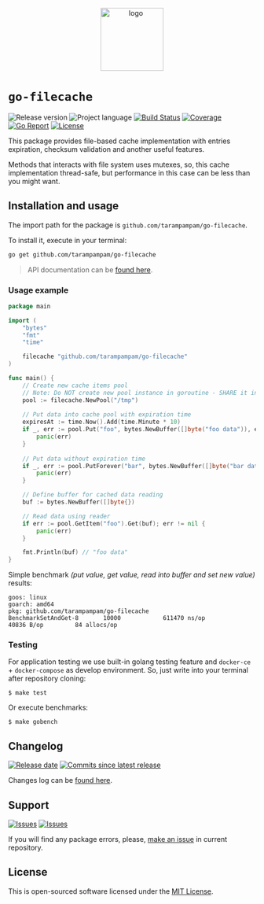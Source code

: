 <p align="center">
  <img src="https://hsto.org/webt/ek/0q/co/ek0qcotut4ioaifdup8nroyko2a.png" alt="logo" width="128" />
</p>

# `go-filecache`

![Release version][badge_release_version]
![Project language][badge_language]
[![Build Status][badge_build]][link_build]
[![Coverage][badge_coverage]][link_coverage]
[![Go Report][badge_goreport]][link_goreport]
[![License][badge_license]][link_license]

This package provides file-based cache implementation with entries expiration, checksum validation and another useful features.

Methods that interacts with file system uses mutexes, so, this cache implementation thread-safe, but performance in this case can be less than you might want.

## Installation and usage

The import path for the package is `github.com/tarampampam/go-filecache`.

To install it, execute in your terminal:

```bash
go get github.com/tarampampam/go-filecache
```

> API documentation can be [found here](https://godoc.org/github.com/tarampampam/go-filecache).

### Usage example

```go
package main

import (
    "bytes"
    "fmt"
    "time"

    filecache "github.com/tarampampam/go-filecache"
)

func main() {
    // Create new cache items pool
	// Note: Do NOT create new pool instance in goroutine - SHARE it instead
    pool := filecache.NewPool("/tmp")
    
    // Put data into cache pool with expiration time
    expiresAt := time.Now().Add(time.Minute * 10)
    if _, err := pool.Put("foo", bytes.NewBuffer([]byte("foo data")), expiresAt); err != nil {
        panic(err)
    }
    
    // Put data without expiration time
    if _, err := pool.PutForever("bar", bytes.NewBuffer([]byte("bar data"))); err != nil {
        panic(err)
    }

    // Define buffer for cached data reading
    buf := bytes.NewBuffer([]byte{})

    // Read data using reader
    if err := pool.GetItem("foo").Get(buf); err != nil {
        panic(err)
    }

    fmt.Println(buf) // "foo data"
}
```

Simple benchmark _(put value, get value, read into buffer and set new value)_ results:

```
goos: linux
goarch: amd64
pkg: github.com/tarampampam/go-filecache
BenchmarkSetAndGet-8       10000            611470 ns/op           40836 B/op         84 allocs/op
```

### Testing

For application testing we use built-in golang testing feature and `docker-ce` + `docker-compose` as develop environment. So, just write into your terminal after repository cloning:

```shell
$ make test
```

Or execute benchmarks:

```shell
$ make gobench
```

## Changelog

[![Release date][badge_release_date]][link_releases]
[![Commits since latest release][badge_commits_since_release]][link_commits]

Changes log can be [found here][link_changes_log].

## Support

[![Issues][badge_issues]][link_issues]
[![Issues][badge_pulls]][link_pulls]

If you will find any package errors, please, [make an issue][link_create_issue] in current repository.

## License

This is open-sourced software licensed under the [MIT License][link_license].

[badge_build]:https://img.shields.io/github/workflow/status/tarampampam/go-filecache/build?maxAge=30&logo=github
[badge_coverage]:https://img.shields.io/codecov/c/github/tarampampam/go-filecache/master.svg?maxAge=30
[badge_goreport]:https://goreportcard.com/badge/github.com/tarampampam/go-filecache
[badge_size_latest]:https://images.microbadger.com/badges/image/tarampampam/go-filecache.svg
[badge_release_version]:https://img.shields.io/github/release/tarampampam/go-filecache.svg?maxAge=30
[badge_language]:https://img.shields.io/github/go-mod/go-version/tarampampam/go-filecache?longCache=true
[badge_license]:https://img.shields.io/github/license/tarampampam/go-filecache.svg?longCache=true
[badge_release_date]:https://img.shields.io/github/release-date/tarampampam/go-filecache.svg?maxAge=180
[badge_commits_since_release]:https://img.shields.io/github/commits-since/tarampampam/go-filecache/latest.svg?maxAge=45
[badge_issues]:https://img.shields.io/github/issues/tarampampam/go-filecache.svg?maxAge=45
[badge_pulls]:https://img.shields.io/github/issues-pr/tarampampam/go-filecache.svg?maxAge=45
[link_goreport]:https://goreportcard.com/report/github.com/tarampampam/go-filecache

[link_coverage]:https://codecov.io/gh/tarampampam/go-filecache
[link_build]:https://github.com/tarampampam/go-filecache/actions
[link_license]:https://github.com/tarampampam/go-filecache/blob/master/LICENSE
[link_releases]:https://github.com/tarampampam/go-filecache/releases
[link_commits]:https://github.com/tarampampam/go-filecache/commits
[link_changes_log]:https://github.com/tarampampam/go-filecache/blob/master/CHANGELOG.md
[link_issues]:https://github.com/tarampampam/go-filecache/issues
[link_create_issue]:https://github.com/tarampampam/go-filecache/issues/new/choose
[link_pulls]:https://github.com/tarampampam/go-filecache/pulls
